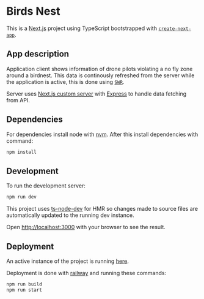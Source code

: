 # Birds Nest

This is a [Next.js](https://nextjs.org/) project using TypeScript bootstrapped with [`create-next-app`](https://github.com/vercel/next.js/tree/canary/packages/create-next-app).

## App description

Application client shows information of drone pilots violating a no fly zone around a birdnest. This data is continously refreshed from the server while the application is active, this is done using [`SWR`](https://swr.vercel.app/).

Server uses [Next.js custom server](https://nextjs.org/docs/advanced-features/custom-server) with [Express](https://expressjs.com/) to handle data fetching from API.

## Dependencies

For dependencies install node with [nvm](https://github.com/nvm-sh/nvm). After this install dependencies with command:

```bash
npm install
```

## Development

To run the development server:

```bash
npm run dev
```

This project uses [ts-node-dev](https://www.npmjs.com/package/ts-node-dev) for HMR so changes made to source files are automatically updated to the running dev instance.

Open [http://localhost:3000](http://localhost:3000) with your browser to see the result.

## Deployment

An active instance of the project is running [here](https://birdnest.ojakoo.fi/).

Deployment is done with [railway](https://railway.app/) and running these commands:

```bash
npm run build
npm run start
```
